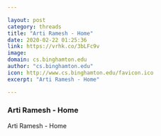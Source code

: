```yaml
---

layout: post
category: threads
title: "Arti Ramesh - Home"
date: 2020-02-22 01:25:36
link: https://vrhk.co/3bLFc9v
image: 
domain: cs.binghamton.edu
author: "cs.binghamton.edu"
icon: http://www.cs.binghamton.edu/favicon.ico
excerpt: "Arti Ramesh - Home"

---
```


### Arti Ramesh - Home

Arti Ramesh - Home